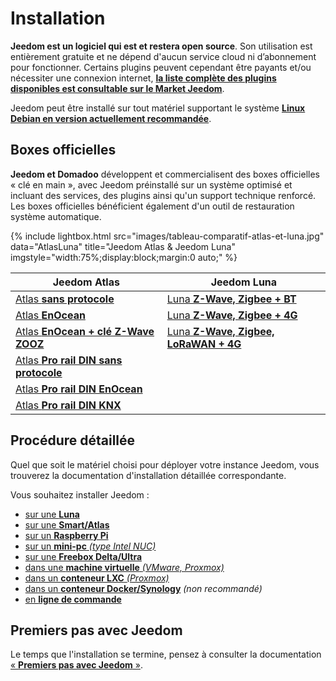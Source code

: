 # Installation

**Jeedom est un logiciel qui est et restera open source**. Son utilisation est entièrement gratuite et ne dépend d'aucun service cloud ni d’abonnement pour fonctionner.
Certains plugins peuvent cependant être payants et/ou nécessiter une connexion internet, [**la liste complète des plugins disponibles est consultable sur le Market Jeedom**](http://market.jeedom.fr/index.php?v=d&p=market&type=plugin).

Jeedom peut être installé sur tout matériel supportant le système [**Linux Debian en version actuellement recommandée**](https://doc.jeedom.com/fr_FR/compatibility/#Debian).

## Boxes officielles

**Jeedom et Domadoo** développent et commercialisent des boxes officielles « clé en main », avec Jeedom préinstallé sur un système optimisé et incluant des services, des plugins ainsi qu'un support technique renforcé. Les boxes officielles bénéficient également d'un outil de restauration système automatique.

{% include lightbox.html src="images/tableau-comparatif-atlas-et-luna.jpg" data="AtlasLuna" title="Jeedom Atlas & Jeedom Luna" imgstyle="width:75%;display:block;margin:0 auto;" %}

| Jeedom Atlas            | Jeedom Luna             |
|-------------------------|-------------------------|
| [Atlas **sans protocole**](https://www.domadoo.fr/fr/box-domotique/7329-jeedom-controleur-domotique-jeedom-atlas-sans-protocole.html)            | [Luna **Z-Wave, Zigbee + BT**](https://www.domadoo.fr/fr/box-domotique/6280-jeedom-controleur-domotique-jeedom-luna-z-wave700-zigbee30-bt.html)            |
| [Atlas **EnOcean**](https://www.domadoo.fr/fr/box-domotique/5877-jeedom-atlas-enocean.html)            | [Luna **Z-Wave, Zigbee + 4G**](https://www.domadoo.fr/fr/box-domotique/6615-jeedom-controleur-domotique-jeedom-luna-z-wave-zigbee-et-4g.html)            |
| [Atlas **EnOcean + clé Z-Wave ZOOZ**](https://www.domadoo.fr/fr/box-domotique/6857-jeedom-controleur-domotique-jeedom-atlas-enocean-dongle-z-wave-zooz.html)            | [Luna **Z-Wave, Zigbee, LoRaWAN + 4G**](https://www.domadoo.fr/fr/box-domotique/6617-jeedom-controleur-domotique-jeedom-luna-z-wave-zigbee-lorawan-4g.html)            |
| [Atlas **Pro rail DIN sans protocole**](https://www.domadoo.fr/fr/box-domotique/6567-jeedom-controleur-domotique-sur-rail-din-jeedom-atlas-pro-sans-antenne.html)            |             |
| [Atlas **Pro rail DIN EnOcean**](https://www.domadoo.fr/fr/box-domotique/6565-jeedom-atlas-pro-enocean.html)            |             |
| [Atlas **Pro rail DIN KNX**](https://www.domadoo.fr/fr/box-domotique/6563-jeedom-controleur-domotique-sur-rail-din-jeedom-atlas-pro-knx.html)            |             |

## Procédure détaillée

Quel que soit le matériel choisi pour déployer votre instance Jeedom, vous trouverez la documentation d'installation détaillée correspondante.

Vous souhaitez installer Jeedom :

- [sur une **Luna**](https://doc.jeedom.com/fr_FR/plugins/home%20automation%20protocol/luna)
- [sur une **Smart/Atlas**](https://doc.jeedom.com/fr_FR/installation/recovery)
- [sur un **Raspberry Pi**](https://doc.jeedom.com/fr_FR/installation/rpi)
- [sur un **mini-pc** *(type Intel NUC)*](https://doc.jeedom.com/fr_FR/installation/baremetal)
- [sur une **Freebox Delta/Ultra**](https://doc.jeedom.com/fr_FR/installation/freeboxdelta)
- [dans une **machine virtuelle** *(VMware, Proxmox)*](https://doc.jeedom.com/fr_FR/installation/vm)
- [dans un **conteneur LXC** *(Proxmox)*](https://community-scripts.github.io/ProxmoxVE/scripts?id=jeedom)
- [dans un **conteneur Docker/Synology**](https://doc.jeedom.com/fr_FR/installation/docker) *(non recommandé)*
- [en **ligne de commande**](https://doc.jeedom.com/fr_FR/installation/cli)

## Premiers pas avec Jeedom

Le temps que l'installation se termine, pensez à consulter la documentation [« **Premiers pas avec Jeedom** »](https://doc.jeedom.com/fr_FR/premiers-pas/index).
